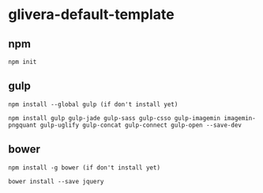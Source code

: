 # glivera-default-template
## npm
    npm init
## gulp
    npm install --global gulp (if don't install yet)
    
    npm install gulp gulp-jade gulp-sass gulp-csso gulp-imagemin imagemin-pngquant gulp-uglify gulp-concat gulp-connect gulp-open --save-dev
    
## bower
    npm install -g bower (if don't install yet)

    bower install --save jquery
